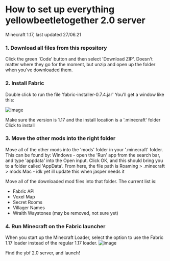 # How to set up everything yellowbeetletogether 2.0 server 
Minecraft 1.17, last updated 27/06.21

### 1. Download all files from this repository
Click the green 'Code' button and then select 'Download ZIP'. Doesn't matter where they go for the moment, but unzip and open up the folder when you've downloaded them.

### 2. Install Fabric
Double click to run the file 'fabric-installer-0.7.4.jar'
You'll get a window like this:

![image](https://user-images.githubusercontent.com/64788100/123556763-ec986f80-d784-11eb-81a4-886beb37ef72.png)

Make sure the version is 1.17 and the install location is a '.minecraft' folder
Click to install

### 3. Move the other mods into the right folder
Move all of the other mods into the 'mods' folder in your '.minecraft' folder. This can be found by:
  Windows - open the 'Run' app from the search bar, and type 'appdata' into the Open input. Click OK, and this should bring you to a folder called 'AppData'. From here, the file path is Roaming > .minecraft > mods
  Mac - idk yet ill update this when jasper needs it
  
Move all of the downloaded mod files into that folder. The current list is:
- Fabric API
- Voxel Map
- Secret Rooms
- Villager Names
- Wraith Waystones (may be removed, not sure yet)

### 4. Run Minecraft on the Fabric launcher
When you start up the Minecraft Loader, select the option to use the Fabric 1.17 loader instead of the regular 1.17 loader. 
![image](https://user-images.githubusercontent.com/64788100/123556918-cd4e1200-d785-11eb-8e0d-1f4ad619fea0.png)

Find the ybf 2.0 server, and launch!
